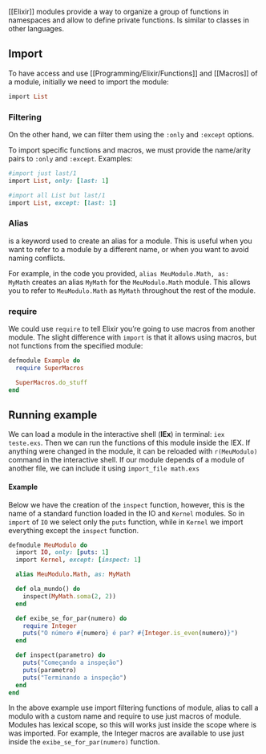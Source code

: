 [[Elixir]] modules provide a way to organize a group of functions in namespaces and allow to define private functions. Is similar to classes in other languages.

## Import
To have access and use [[Programming/Elixir/Functions]] and [[Macros]] of a module, initially  we need to import the module:
```rb
import List
```

### Filtering
On the other hand, we can filter them using the `:only` and `:except` options.

To import specific functions and macros, we must provide the name/arity pairs to `:only` and `:except`. Examples:
```rb
#import just last/1
import List, only: [last: 1]

#import all List but last/1
import List, except: [last: 1]
```

### Alias
is a keyword used to create an alias for a module. This is useful when you want to refer to a module by a different name, or when you want to avoid naming conflicts.

For example, in the code you provided, `alias MeuModulo.Math, as: MyMath` creates an alias `MyMath` for the `MeuModulo.Math` module. This allows you to refer to `MeuModulo.Math` as `MyMath` throughout the rest of the module.

### require
We could use `require` to tell Elixir you’re going to use macros from another module. The slight difference with `import` is that it allows using macros, but not functions from the specified module:

```rb
defmodule Example do
  require SuperMacros

  SuperMacros.do_stuff
end
```

## Running example
We can load a module in the interactive shell (**IEx**) in terminal: `iex teste.exs`. Then we can run the functions of this module inside the IEX. If anything were changed in the module, it can be reloaded with `r(MeuModulo)` command in the interactive shell.
If our module depends of a module of another file, we can include it using `import_file math.exs`
#### Example
Below we have the creation of the `inspect` function, however, this is the name of a standard function loaded in the IO and `Kernel` modules. So in `import` of `IO` we select only the `puts` function, while in `Kernel` we import everything except the `inspect` function.
```rb
defmodule MeuModulo do
  import IO, only: [puts: 1]
  import Kernel, except: [inspect: 1]

  alias MeuModulo.Math, as: MyMath

  def ola_mundo() do
    inspect(MyMath.soma(2, 2))
  end

  def exibe_se_for_par(numero) do
    require Integer
    puts("O número #{numero} é par? #{Integer.is_even(numero)}")
  end

  def inspect(parametro) do
    puts("Começando a inspeção")
    puts(parametro)
    puts("Terminando a inspeção")
  end
end
```

In the above example use import filtering functions of module, alias to call a modulo with a custom name and require to use just macros of module. 
Modules has lexical scope, so this will works just inside the scope where is was imported. For example, the Integer macros are available to use just inside the  `exibe_se_for_par(numero)` function.